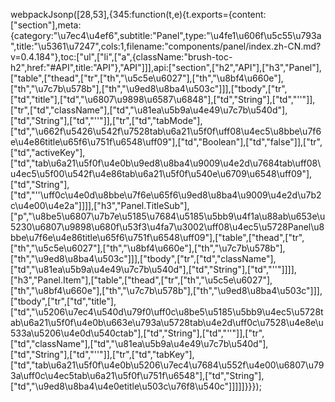 webpackJsonp([28,53],{345:function(t,e){t.exports={content:["section"],meta:{category:"\u7ec4\u4ef6",subtitle:"Panel",type:"\u4fe1\u606f\u5c55\u793a",title:"\u5361\u7247",cols:1,filename:"components/panel/index.zh-CN.md?v=0.4.184"},toc:["ul",["li",["a",{className:"brush-toc-h2",href:"#API",title:"API"},"API"]]],api:["section",["h2","API"],["h3","Panel"],["table",["thead",["tr",["th","\u5c5e\u6027"],["th","\u8bf4\u660e"],["th","\u7c7b\u578b"],["th","\u9ed8\u8ba4\u503c"]]],["tbody",["tr",["td","title"],["td","\u6807\u9898\u6587\u6848"],["td","String"],["td","''"]],["tr",["td","className"],["td","\u81ea\u5b9a\u4e49\u7c7b\u540d"],["td","String"],["td","''"]],["tr",["td","tabMode"],["td","\u662f\u5426\u542f\u7528tab\u6a21\u5f0f\uff08\u4ec5\u8bbe\u7f6e\u4e86title\u65f6\u751f\u6548\uff09"],["td","Boolean"],["td","false"]],["tr",["td","activeKey"],["td","tab\u6a21\u5f0f\u4e0b\u9ed8\u8ba4\u9009\u4e2d\u7684tab\uff08\u4ec5\u5f00\u542f\u4e86tab\u6a21\u5f0f\u540e\u6709\u6548\uff09"],["td","String"],["td","''\uff0c\u4e0d\u8bbe\u7f6e\u65f6\u9ed8\u8ba4\u9009\u4e2d\u7b2c\u4e00\u4e2a"]]]],["h3","Panel.TitleSub"],["p","\u8be5\u6807\u7b7e\u5185\u7684\u5185\u5bb9\u4f1a\u88ab\u653e\u5230\u6807\u9898\u680f\u53f3\u4fa7\u3002\uff08\u4ec5\u5728Panel\u8bbe\u7f6e\u4e86title\u65f6\u751f\u6548\uff09"],["table",["thead",["tr",["th","\u5c5e\u6027"],["th","\u8bf4\u660e"],["th","\u7c7b\u578b"],["th","\u9ed8\u8ba4\u503c"]]],["tbody",["tr",["td","className"],["td","\u81ea\u5b9a\u4e49\u7c7b\u540d"],["td","String"],["td","''"]]]],["h3","Panel.Item"],["table",["thead",["tr",["th","\u5c5e\u6027"],["th","\u8bf4\u660e"],["th","\u7c7b\u578b"],["th","\u9ed8\u8ba4\u503c"]]],["tbody",["tr",["td","title"],["td","\u5206\u7ec4\u540d\u79f0\uff0c\u8be5\u5185\u5bb9\u4ec5\u5728tab\u6a21\u5f0f\u4e0b\u663e\u793a\u5728tab\u4e2d\uff0c\u7528\u4e8e\u533a\u5206\u4e0d\u540ctab"],["td","String"],["td","''"]],["tr",["td","className"],["td","\u81ea\u5b9a\u4e49\u7c7b\u540d"],["td","String"],["td","''"]],["tr",["td","tabKey"],["td","tab\u6a21\u5f0f\u4e0b\u5206\u7ec4\u7684\u552f\u4e00\u6807\u793a\uff0c\u4ec5tab\u6a21\u5f0f\u751f\u6548"],["td","String"],["td","\u9ed8\u8ba4\u4e0etitle\u503c\u76f8\u540c"]]]]]}}});